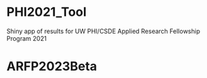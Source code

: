 # PHI2021_Tool
Shiny app of results for UW PHI/CSDE Applied Research Fellowship Program 2021
# ARFP2023Beta
